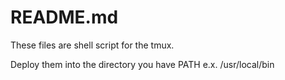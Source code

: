 # README.md

These files are shell script for the tmux.

Deploy them into the directory you have PATH e.x. /usr/local/bin

